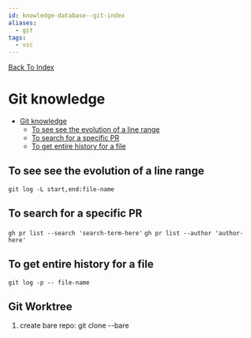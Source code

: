 ```yaml
---
id: knowledge-database--git-index
aliases:
  - git
tags:
  - vsc
---
```


[Back To Index](/knowledge-database/index.md)

# Git knowledge

<!--toc:start-->
- [Git knowledge](#git-knowledge)
  - [To see see the evolution of a line range](#to-see-see-the-evolution-of-a-line-range)
  - [To search for a specific PR](#to-search-for-a-specific-pr)
  - [To get entire history for a file](#to-get-entire-history-for-a-file)
<!--toc:end-->

## To see see the evolution of a line range
`git log -L start,end:file-name`

## To search for a specific PR
`gh pr list --search 'search-term-here'`
`gh pr list --author 'author-here'`

## To get entire history for a file 
`git log -p -- file-name`

## Git Worktree

1. create bare repo: git clone --bare <repo-url> <dir-name>

